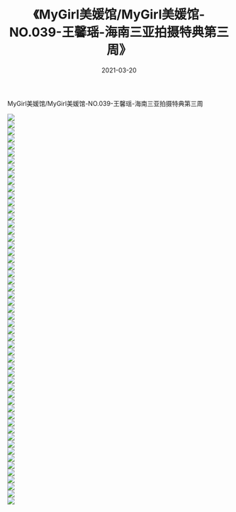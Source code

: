 ﻿---
layout: post
title:  《MyGirl美媛馆/MyGirl美媛馆-NO.039-王馨瑶-海南三亚拍摄特典第三周》
date:   2021-03-20
img: http://img.660000.xyz/Sharelink/网络美图/2021/MyGirl美媛馆/MyGirl美媛馆-NO.039-王馨瑶-海南三亚拍摄特典第三周/000.jpg
categories: [美女, 清纯, 唯美]
---

MyGirl美媛馆/MyGirl美媛馆-NO.039-王馨瑶-海南三亚拍摄特典第三周

 ![](http://img.660000.xyz/Sharelink/网络美图/2021/MyGirl美媛馆/MyGirl美媛馆-NO.039-王馨瑶-海南三亚拍摄特典第三周/001.jpg) <br>![](http://img.660000.xyz/Sharelink/网络美图/2021/MyGirl美媛馆/MyGirl美媛馆-NO.039-王馨瑶-海南三亚拍摄特典第三周/002.jpg) <br>![](http://img.660000.xyz/Sharelink/网络美图/2021/MyGirl美媛馆/MyGirl美媛馆-NO.039-王馨瑶-海南三亚拍摄特典第三周/003.jpg) <br>![](http://img.660000.xyz/Sharelink/网络美图/2021/MyGirl美媛馆/MyGirl美媛馆-NO.039-王馨瑶-海南三亚拍摄特典第三周/004.jpg) <br>![](http://img.660000.xyz/Sharelink/网络美图/2021/MyGirl美媛馆/MyGirl美媛馆-NO.039-王馨瑶-海南三亚拍摄特典第三周/005.jpg) <br>![](http://img.660000.xyz/Sharelink/网络美图/2021/MyGirl美媛馆/MyGirl美媛馆-NO.039-王馨瑶-海南三亚拍摄特典第三周/006.jpg) <br>![](http://img.660000.xyz/Sharelink/网络美图/2021/MyGirl美媛馆/MyGirl美媛馆-NO.039-王馨瑶-海南三亚拍摄特典第三周/007.jpg) <br>![](http://img.660000.xyz/Sharelink/网络美图/2021/MyGirl美媛馆/MyGirl美媛馆-NO.039-王馨瑶-海南三亚拍摄特典第三周/008.jpg) <br>![](http://img.660000.xyz/Sharelink/网络美图/2021/MyGirl美媛馆/MyGirl美媛馆-NO.039-王馨瑶-海南三亚拍摄特典第三周/009.jpg) <br>![](http://img.660000.xyz/Sharelink/网络美图/2021/MyGirl美媛馆/MyGirl美媛馆-NO.039-王馨瑶-海南三亚拍摄特典第三周/010.jpg) <br>![](http://img.660000.xyz/Sharelink/网络美图/2021/MyGirl美媛馆/MyGirl美媛馆-NO.039-王馨瑶-海南三亚拍摄特典第三周/011.jpg) <br>![](http://img.660000.xyz/Sharelink/网络美图/2021/MyGirl美媛馆/MyGirl美媛馆-NO.039-王馨瑶-海南三亚拍摄特典第三周/012.jpg) <br>![](http://img.660000.xyz/Sharelink/网络美图/2021/MyGirl美媛馆/MyGirl美媛馆-NO.039-王馨瑶-海南三亚拍摄特典第三周/013.jpg) <br>![](http://img.660000.xyz/Sharelink/网络美图/2021/MyGirl美媛馆/MyGirl美媛馆-NO.039-王馨瑶-海南三亚拍摄特典第三周/014.jpg) <br>![](http://img.660000.xyz/Sharelink/网络美图/2021/MyGirl美媛馆/MyGirl美媛馆-NO.039-王馨瑶-海南三亚拍摄特典第三周/015.jpg) <br>![](http://img.660000.xyz/Sharelink/网络美图/2021/MyGirl美媛馆/MyGirl美媛馆-NO.039-王馨瑶-海南三亚拍摄特典第三周/016.jpg) <br>![](http://img.660000.xyz/Sharelink/网络美图/2021/MyGirl美媛馆/MyGirl美媛馆-NO.039-王馨瑶-海南三亚拍摄特典第三周/017.jpg) <br>![](http://img.660000.xyz/Sharelink/网络美图/2021/MyGirl美媛馆/MyGirl美媛馆-NO.039-王馨瑶-海南三亚拍摄特典第三周/018.jpg) <br>![](http://img.660000.xyz/Sharelink/网络美图/2021/MyGirl美媛馆/MyGirl美媛馆-NO.039-王馨瑶-海南三亚拍摄特典第三周/019.jpg) <br>![](http://img.660000.xyz/Sharelink/网络美图/2021/MyGirl美媛馆/MyGirl美媛馆-NO.039-王馨瑶-海南三亚拍摄特典第三周/020.jpg) <br>![](http://img.660000.xyz/Sharelink/网络美图/2021/MyGirl美媛馆/MyGirl美媛馆-NO.039-王馨瑶-海南三亚拍摄特典第三周/021.jpg) <br>![](http://img.660000.xyz/Sharelink/网络美图/2021/MyGirl美媛馆/MyGirl美媛馆-NO.039-王馨瑶-海南三亚拍摄特典第三周/022.jpg) <br>![](http://img.660000.xyz/Sharelink/网络美图/2021/MyGirl美媛馆/MyGirl美媛馆-NO.039-王馨瑶-海南三亚拍摄特典第三周/023.jpg) <br>![](http://img.660000.xyz/Sharelink/网络美图/2021/MyGirl美媛馆/MyGirl美媛馆-NO.039-王馨瑶-海南三亚拍摄特典第三周/024.jpg) <br>![](http://img.660000.xyz/Sharelink/网络美图/2021/MyGirl美媛馆/MyGirl美媛馆-NO.039-王馨瑶-海南三亚拍摄特典第三周/025.jpg) <br>![](http://img.660000.xyz/Sharelink/网络美图/2021/MyGirl美媛馆/MyGirl美媛馆-NO.039-王馨瑶-海南三亚拍摄特典第三周/026.jpg) <br>![](http://img.660000.xyz/Sharelink/网络美图/2021/MyGirl美媛馆/MyGirl美媛馆-NO.039-王馨瑶-海南三亚拍摄特典第三周/027.jpg) <br>![](http://img.660000.xyz/Sharelink/网络美图/2021/MyGirl美媛馆/MyGirl美媛馆-NO.039-王馨瑶-海南三亚拍摄特典第三周/028.jpg) <br>![](http://img.660000.xyz/Sharelink/网络美图/2021/MyGirl美媛馆/MyGirl美媛馆-NO.039-王馨瑶-海南三亚拍摄特典第三周/029.jpg) <br>![](http://img.660000.xyz/Sharelink/网络美图/2021/MyGirl美媛馆/MyGirl美媛馆-NO.039-王馨瑶-海南三亚拍摄特典第三周/030.jpg) <br>![](http://img.660000.xyz/Sharelink/网络美图/2021/MyGirl美媛馆/MyGirl美媛馆-NO.039-王馨瑶-海南三亚拍摄特典第三周/031.jpg) <br>![](http://img.660000.xyz/Sharelink/网络美图/2021/MyGirl美媛馆/MyGirl美媛馆-NO.039-王馨瑶-海南三亚拍摄特典第三周/032.jpg) <br>![](http://img.660000.xyz/Sharelink/网络美图/2021/MyGirl美媛馆/MyGirl美媛馆-NO.039-王馨瑶-海南三亚拍摄特典第三周/033.jpg) <br>![](http://img.660000.xyz/Sharelink/网络美图/2021/MyGirl美媛馆/MyGirl美媛馆-NO.039-王馨瑶-海南三亚拍摄特典第三周/034.jpg) <br>![](http://img.660000.xyz/Sharelink/网络美图/2021/MyGirl美媛馆/MyGirl美媛馆-NO.039-王馨瑶-海南三亚拍摄特典第三周/035.jpg) <br>![](http://img.660000.xyz/Sharelink/网络美图/2021/MyGirl美媛馆/MyGirl美媛馆-NO.039-王馨瑶-海南三亚拍摄特典第三周/036.jpg) <br>![](http://img.660000.xyz/Sharelink/网络美图/2021/MyGirl美媛馆/MyGirl美媛馆-NO.039-王馨瑶-海南三亚拍摄特典第三周/037.jpg) <br>![](http://img.660000.xyz/Sharelink/网络美图/2021/MyGirl美媛馆/MyGirl美媛馆-NO.039-王馨瑶-海南三亚拍摄特典第三周/038.jpg) <br>![](http://img.660000.xyz/Sharelink/网络美图/2021/MyGirl美媛馆/MyGirl美媛馆-NO.039-王馨瑶-海南三亚拍摄特典第三周/039.jpg) <br>![](http://img.660000.xyz/Sharelink/网络美图/2021/MyGirl美媛馆/MyGirl美媛馆-NO.039-王馨瑶-海南三亚拍摄特典第三周/040.jpg) <br>![](http://img.660000.xyz/Sharelink/网络美图/2021/MyGirl美媛馆/MyGirl美媛馆-NO.039-王馨瑶-海南三亚拍摄特典第三周/041.jpg) <br>![](http://img.660000.xyz/Sharelink/网络美图/2021/MyGirl美媛馆/MyGirl美媛馆-NO.039-王馨瑶-海南三亚拍摄特典第三周/042.jpg) <br>![](http://img.660000.xyz/Sharelink/网络美图/2021/MyGirl美媛馆/MyGirl美媛馆-NO.039-王馨瑶-海南三亚拍摄特典第三周/043.jpg) <br>![](http://img.660000.xyz/Sharelink/网络美图/2021/MyGirl美媛馆/MyGirl美媛馆-NO.039-王馨瑶-海南三亚拍摄特典第三周/044.jpg) <br>![](http://img.660000.xyz/Sharelink/网络美图/2021/MyGirl美媛馆/MyGirl美媛馆-NO.039-王馨瑶-海南三亚拍摄特典第三周/045.jpg) <br>![](http://img.660000.xyz/Sharelink/网络美图/2021/MyGirl美媛馆/MyGirl美媛馆-NO.039-王馨瑶-海南三亚拍摄特典第三周/046.jpg) <br>![](http://img.660000.xyz/Sharelink/网络美图/2021/MyGirl美媛馆/MyGirl美媛馆-NO.039-王馨瑶-海南三亚拍摄特典第三周/047.jpg) <br>![](http://img.660000.xyz/Sharelink/网络美图/2021/MyGirl美媛馆/MyGirl美媛馆-NO.039-王馨瑶-海南三亚拍摄特典第三周/048.jpg) <br>![](http://img.660000.xyz/Sharelink/网络美图/2021/MyGirl美媛馆/MyGirl美媛馆-NO.039-王馨瑶-海南三亚拍摄特典第三周/049.jpg) <br>![](http://img.660000.xyz/Sharelink/网络美图/2021/MyGirl美媛馆/MyGirl美媛馆-NO.039-王馨瑶-海南三亚拍摄特典第三周/050.jpg) <br>![](http://img.660000.xyz/Sharelink/网络美图/2021/MyGirl美媛馆/MyGirl美媛馆-NO.039-王馨瑶-海南三亚拍摄特典第三周/051.jpg) <br>![](http://img.660000.xyz/Sharelink/网络美图/2021/MyGirl美媛馆/MyGirl美媛馆-NO.039-王馨瑶-海南三亚拍摄特典第三周/052.jpg) <br>![](http://img.660000.xyz/Sharelink/网络美图/2021/MyGirl美媛馆/MyGirl美媛馆-NO.039-王馨瑶-海南三亚拍摄特典第三周/053.jpg) <br>![](http://img.660000.xyz/Sharelink/网络美图/2021/MyGirl美媛馆/MyGirl美媛馆-NO.039-王馨瑶-海南三亚拍摄特典第三周/054.jpg) <br>![](http://img.660000.xyz/Sharelink/网络美图/2021/MyGirl美媛馆/MyGirl美媛馆-NO.039-王馨瑶-海南三亚拍摄特典第三周/055.jpg) <br>